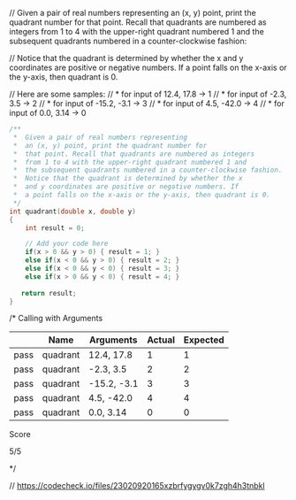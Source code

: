 // Given a pair of real numbers representing an (x, y) point, print the quadrant number for that point. Recall that quadrants are numbered as integers from 1 to 4 with the upper-right quadrant numbered 1 and the subsequent quadrants numbered in a counter-clockwise fashion:

// Notice that the quadrant is determined by whether the x and y coordinates are positive or negative numbers. If a point falls on the x-axis or the y-axis, then quadrant is 0.

// Here are some samples:
// * for input of 12.4, 17.8 → 1
// * for input of -2.3, 3.5 → 2
// * for input of -15.2, -3.1 → 3
// * for input of 4.5, -42.0 → 4
// * for input of 0.0, 3.14 → 0

```cpp
/**
 *  Given a pair of real numbers representing 
 *  an (x, y) point, print the quadrant number for 
 *  that point. Recall that quadrants are numbered as integers 
 *  from 1 to 4 with the upper-right quadrant numbered 1 and 
 *  the subsequent quadrants numbered in a counter-clockwise fashion.
 *  Notice that the quadrant is determined by whether the x 
 *  and y coordinates are positive or negative numbers. If 
 *  a point falls on the x-axis or the y-axis, then quadrant is 0. 
 */
int quadrant(double x, double y)
{
    int result = 0;

    // Add your code here
    if(x > 0 && y > 0) { result = 1; }
    else if(x < 0 && y > 0) { result = 2; }
    else if(x < 0 && y < 0) { result = 3; }
    else if(x > 0 && y < 0) { result = 4; }
   
   return result;
}
```

/*
Calling with Arguments

| |Name|Arguments|Actual|Expected|
|---|---|---|---|---|
|pass|quadrant|12.4, 17.8|1|1|
|pass|quadrant|-2.3, 3.5|2|2|
|pass|quadrant|-15.2, -3.1|3|3|
|pass|quadrant|4.5, -42.0|4|4|
|pass|quadrant|0.0, 3.14|0|0|

Score

5/5

\*/

// https://codecheck.io/files/23020920165xzbrfygygv0k7zgh4h3tnbkl